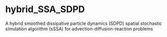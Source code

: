 # hybrid_SSA_SDPD
A hybrid smoothed dissipative particle dynamics (SDPD) spatial stochastic simulation algorithm (sSSA) for advection-diffusion-reaction problems
